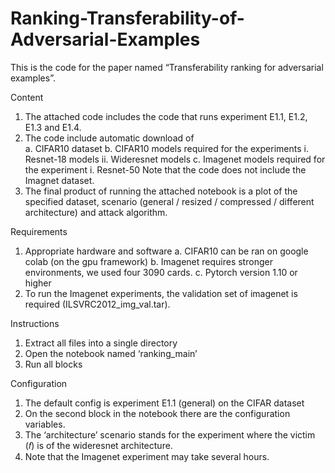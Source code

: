 # Ranking-Transferability-of-Adversarial-Examples
This is the code for the paper named “Transferability ranking for
adversarial examples”. 

Content
1. The attached code includes the code that runs experiment E1.1, E1.2, E1.3 and
E1.4.
2. The code include automatic download of  
  a. CIFAR10 dataset
  b. CIFAR10 models required for the experiments
      i. Resnet-18 models
      ii. Wideresnet models
  c. Imagenet models required for the experiment
    i. Resnet-50
Note that the code does not include the Imagnet dataset.
3. The final product of running the attached notebook is a plot of the specified dataset,
scenario (general / resized / compressed / different architecture) and attack
algorithm.

Requirements
1. Appropriate hardware and software
  a. CIFAR10 can be ran on google colab (on the gpu framework)
  b. Imagenet requires stronger environments, we used four 3090 cards.
  c. Pytorch version 1.10 or higher
2. To run the Imagenet experiments, the validation set of imagenet is required
(ILSVRC2012_img_val.tar).

Instructions
1. Extract all files into a single directory
2. Open the notebook named ‘ranking_main’
3. Run all blocks

Configuration
1. The default config is experiment E1.1 (general) on the CIFAR dataset
2. On the second block in the notebook there are the configuration variables.
3. The ‘architecture’ scenario stands for the experiment where the victim (𝑓) is of the
wideresnet architecture.
4. Note that the Imagenet experiment may take several hours.
